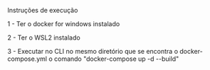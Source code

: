 Instruções de execução

1 - Ter o docker for windows instalado

2 - Ter o WSL2 instalado

3 - Executar no CLI no mesmo diretório que se encontra o docker-compose.yml o comando "docker-compose up -d --build"
